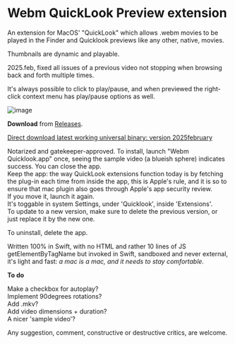 # Webm QuickLook Preview extension  
  

An extension for MacOS' "QuickLook" which allows .webm movies to be played in the Finder and Quicklook previews like any other, native, movies.

Thumbnails are dynamic and playable.  

  
2025.feb, fixed all issues of a previous video not stopping when browsing back and forth multiple times.
 
It's always possible to click to play/pause,  and when previewed the right-click context menu has play/pause options as  well. 



![image](https://github.com/user-attachments/assets/dbd3da6f-4ffb-4bf0-9354-8225c667fa34)

     
**Download** from [Releases](https://github.com/Oil3/Webm-QuickLook-Plug-In/releases/tag/webM-feb2025).


[Direct download latest working universal binary: version 2025february
](https://github.com/Oil3/Webm-QuickLook-Plug-In/releases/download/webM-feb2025/Webm.Quicklook.feb2025.universal.binary.zip
) 

Notarized and gatekeeper-approved.
To install, launch "Webm Quicklook.app" once, seeing the sample video (a blueish sphere) indicates success. 
You can close the app.   
Keep the app: the way QuickLook extensions function today is by fetching the plug-in each time from inside the app, this is Apple's rule, and it is so to ensure that mac plugin also goes through Apple's app security review.     
If you move it, launch it again.      
It's toggable in system Settings, under 'Quicklook', inside 'Extensions'.  
To update to a new version, make sure to delete the previous version, or just replace it by the new one.  


To uninstall, delete the app.  

   
Written 100% in Swift, with no HTML and rather 10 lines of JS getElementByTagName but invoked in Swift, sandboxed and never external, it's light and fast: 
_a mac is a mac, and it needs to stay comfortable._

      
**To do**

Make a checkbox for autoplay?  
Implement 90degrees rotations?  
Add .mkv?  
Add video dimensions + duration?  
A nicer 'sample video'?  


Any suggestion, comment, constructive or destructive critics, are welcome.



